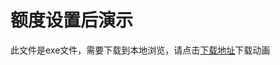 # 额度设置后演示

此文件是exe文件，需要下载到本地浏览，请点击[下载地址](http://resource.3cwdb.com/kailong-donghua/信用控制-额度.exe)下载动画


